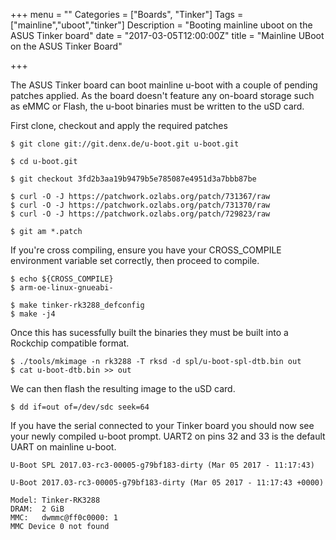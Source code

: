 +++
menu = ""
Categories = ["Boards", "Tinker"]
Tags = ["mainline","uboot","tinker"]
Description = "Booting mainline uboot on the ASUS Tinker board"
date = "2017-03-05T12:00:00Z"
title = "Mainline UBoot on the ASUS Tinker Board"

+++

The ASUS Tinker board can boot mainline u-boot with a couple of pending
patches applied. As the board doesn't feature any on-board storage such as
eMMC or Flash, the u-boot binaries must be written to the uSD card.

<!--more-->

First clone, checkout and apply the required patches

```text
$ git clone git://git.denx.de/u-boot.git u-boot.git

$ cd u-boot.git

$ git checkout 3fd2b3aa19b9479b5e785087e4951d3a7bbb87be

$ curl -O -J https://patchwork.ozlabs.org/patch/731367/raw
$ curl -O -J https://patchwork.ozlabs.org/patch/731370/raw
$ curl -O -J https://patchwork.ozlabs.org/patch/729823/raw

$ git am *.patch
```

If you're cross compiling, ensure you have your CROSS_COMPILE environment
variable set correctly, then proceed to compile.

```text
$ echo ${CROSS_COMPILE}
$ arm-oe-linux-gnueabi-

$ make tinker-rk3288_defconfig
$ make -j4
```

Once this has sucessfully built the binaries they must be built into a Rockchip
compatible format.

```text
$ ./tools/mkimage -n rk3288 -T rksd -d spl/u-boot-spl-dtb.bin out
$ cat u-boot-dtb.bin >> out
```

We can then flash the resulting image to the uSD card.

```text
$ dd if=out of=/dev/sdc seek=64
```

If you have the serial connected to your Tinker board you should now see your
newly compiled u-boot prompt. UART2 on pins 32 and 33 is the default UART on
mainline u-boot.

```text
U-Boot SPL 2017.03-rc3-00005-g79bf183-dirty (Mar 05 2017 - 11:17:43)

U-Boot 2017.03-rc3-00005-g79bf183-dirty (Mar 05 2017 - 11:17:43 +0000)

Model: Tinker-RK3288
DRAM:  2 GiB
MMC:   dwmmc@ff0c0000: 1
MMC Device 0 not found
```
